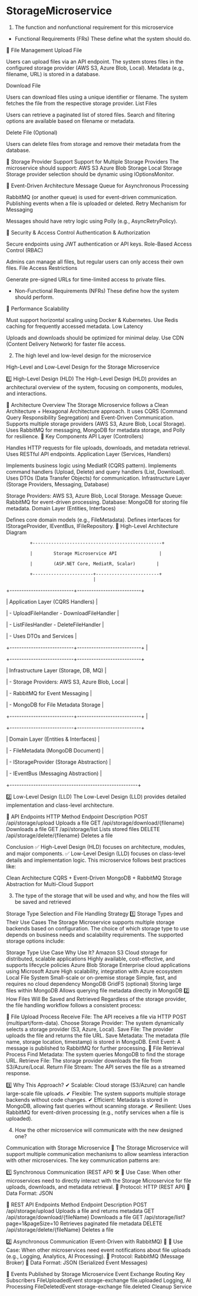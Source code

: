 # StorageMicroservice

1)	The function and nonfunctional requirement for this microservice
 - Functional Requirements (FRs)
These define what the system should do.

🔹 File Management
Upload File

Users can upload files via an API endpoint.
The system stores files in the configured storage provider (AWS S3, Azure Blob, Local).
Metadata (e.g., filename, URL) is stored in a database.

Download File

Users can download files using a unique identifier or filename.
The system fetches the file from the respective storage provider.
List Files

Users can retrieve a paginated list of stored files.
Search and filtering options are available based on filename or metadata.

Delete File (Optional)

Users can delete files from storage and remove their metadata from the database.

🔹 Storage Provider Support
Support for Multiple Storage Providers
The microservice should support:
AWS S3
Azure Blob Storage
Local Storage
Storage provider selection should be dynamic using IOptionsMonitor.

🔹 Event-Driven Architecture
Message Queue for Asynchronous Processing

RabbitMQ (or another queue) is used for event-driven communication.
Publishing events when a file is uploaded or deleted.
Retry Mechanism for Messaging

Messages should have retry logic using Polly (e.g., AsyncRetryPolicy).

🔹 Security & Access Control
Authentication & Authorization

Secure endpoints using JWT authentication or API keys.
Role-Based Access Control (RBAC)

Admins can manage all files, but regular users can only access their own files.
File Access Restrictions

Generate pre-signed URLs for time-limited access to private files.

- Non-Functional Requirements (NFRs)
These define how the system should perform.

🔹 Performance
Scalability

Must support horizontal scaling using Docker & Kubernetes.
Use Redis caching for frequently accessed metadata.
Low Latency

Uploads and downloads should be optimized for minimal delay.
Use CDN (Content Delivery Network) for faster file access.

2)	The high level and low-level design for the microservice

High-Level and Low-Level Design for the Storage Microservice

1️⃣ High-Level Design (HLD)
The High-Level Design (HLD) provides an architectural overview of the system, focusing on components, modules, and interactions.

🔹 Architecture Overview
The Storage Microservice follows a Clean Architecture + Hexagonal Architecture approach.
It uses CQRS (Command Query Responsibility Segregation) and Event-Driven Communication.
Supports multiple storage providers (AWS S3, Azure Blob, Local Storage).
Uses RabbitMQ for messaging, MongoDB for metadata storage, and Polly for resilience.
🔹 Key Components
API Layer (Controllers)

Handles HTTP requests for file uploads, downloads, and metadata retrieval.
Uses RESTful API endpoints.
Application Layer (Services, Handlers)

Implements business logic using MediatR (CQRS pattern).
Implements command handlers (Upload, Delete) and query handlers (List, Download).
Uses DTOs (Data Transfer Objects) for communication.
Infrastructure Layer (Storage Providers, Messaging, Database)

Storage Providers: AWS S3, Azure Blob, Local Storage.
Message Queue: RabbitMQ for event-driven processing.
Database: MongoDB for storing file metadata.
Domain Layer (Entities, Interfaces)

Defines core domain models (e.g., FileMetadata).
Defines interfaces for IStorageProvider, IEventBus, IFileRepository.
🔹 High-Level Architecture Diagram
 

             +-------------------------------------------------+
             
             |        Storage Microservice API                |
            
             |        (ASP.NET Core, MediatR, Scalar)        |
            
             +-----------------------+------------------------+
                                     |

  +---------------------------+---------------------------+
  
  |         Application Layer (CQRS Handlers)            |
  
  |  - UploadFileHandler       - DownloadFileHandler     |
 
  |  - ListFilesHandler        - DeleteFileHandler      |
 
  |  - Uses DTOs and Services                           |
 
  +---------------------------+---------------------------+
                                     |

  +---------------------------+---------------------------+
  
  |        Infrastructure Layer (Storage, DB, MQ)        |
  
  |  - Storage Providers: AWS S3, Azure Blob, Local      |
  
  |  - RabbitMQ for Event Messaging                     |
 
  |  - MongoDB for File Metadata Storage                |
 
  +---------------------------+---------------------------+
                                     |

  +---------------------------+---------------------------+
  
  |        Domain Layer (Entities & Interfaces)         |
 
  |  - FileMetadata (MongoDB Document)                  |
  
  |  - IStorageProvider (Storage Abstraction)           |
  
  |  - IEventBus (Messaging Abstraction)                |
 
  +------------------------------------------------------+

2️⃣ Low-Level Design (LLD)
The Low-Level Design (LLD) provides detailed implementation and class-level architecture.

🔹 API Endpoints
HTTP Method	Endpoint	Description
POST	/api/storage/upload	Uploads a file
GET	/api/storage/download/{filename}	Downloads a file
GET	/api/storage/list	Lists stored files
DELETE	/api/storage/delete/{filename}	Deletes a file

Conclusion
✅ High-Level Design (HLD) focuses on architecture, modules, and major components.
✅ Low-Level Design (LLD) focuses on class-level details and implementation logic.
This microservice follows best practices like:

Clean Architecture
CQRS + Event-Driven
MongoDB + RabbitMQ
Storage Abstraction for Multi-Cloud Support


3)	The type of the storage that will be used and why, and how the files will be saved and retrieved 

Storage Type Selection and File Handling Strategy
1️⃣ Storage Types and Their Use Cases
The Storage Microservice supports multiple storage backends based on configuration. The choice of which storage type to use depends on business needs and scalability requirements. The supported storage options include:

Storage Type	Use Case	Why Use It?
Amazon S3	Cloud storage for distributed, scalable applications	Highly available, cost-effective, and supports lifecycle policies
Azure Blob Storage	Enterprise cloud applications using Microsoft Azure	High scalability, integration with Azure ecosystem
Local File System	Small-scale or on-premise storage	Simple, fast, and requires no cloud dependency
MongoDB GridFS (optional)	Storing large files within MongoDB	Allows querying file metadata directly in MongoDB
2️⃣ How Files Will Be Saved and Retrieved
Regardless of the storage provider, the file handling workflow follows a consistent process:

📌 File Upload Process
Receive File: The API receives a file via HTTP POST (multipart/form-data).
Choose Storage Provider: The system dynamically selects a storage provider (S3, Azure, Local).
Save File: The provider uploads the file and returns the file URL.
Save Metadata: The metadata (file name, storage location, timestamp) is stored in MongoDB.
Emit Event: A message is published to RabbitMQ for further processing.
📌 File Retrieval Process
Find Metadata: The system queries MongoDB to find the storage URL.
Retrieve File: The storage provider downloads the file from S3/Azure/Local.
Return File Stream: The API serves the file as a streamed response.

3️⃣ Why This Approach?
✔ Scalable: Cloud storage (S3/Azure) can handle large-scale file uploads.
✔ Flexible: The system supports multiple storage backends without code changes.
✔ Efficient: Metadata is stored in MongoDB, allowing fast queries without scanning storage.
✔ Resilient: Uses RabbitMQ for event-driven processing (e.g., notify services when a file is uploaded).


4)	How the other microservice will communicate with the new designed one?


Communication with Storage Microservice 🚀
The Storage Microservice will support multiple communication mechanisms to allow seamless interaction with other microservices. The key communication patterns are:

1️⃣ Synchronous Communication (REST API) 🛠️
🔹 Use Case: When other microservices need to directly interact with the Storage Microservice for file uploads, downloads, and metadata retrieval.
🔹 Protocol: HTTP (REST API)
🔹 Data Format: JSON

📌 REST API Endpoints
Method	Endpoint	Description
POST	/api/storage/upload	Uploads a file and returns metadata
GET	/api/storage/download/{fileName}	Downloads a file
GET	/api/storage/list?page=1&pageSize=10	Retrieves paginated file metadata
DELETE	/api/storage/delete/{fileName}	Deletes a file

2️⃣ Asynchronous Communication (Event-Driven with RabbitMQ) 📨
🔹 Use Case: When other microservices need event notifications about file uploads (e.g., Logging, Analytics, AI Processing).
🔹 Protocol: RabbitMQ (Message Broker)
🔹 Data Format: JSON (Serialized Event Messages)

📌 Events Published by Storage Microservice
Event	Exchange	Routing Key	Subscribers
FileUploadedEvent	storage-exchange	file.uploaded	Logging, AI Processing
FileDeletedEvent	storage-exchange	file.deleted	Cleanup Service
